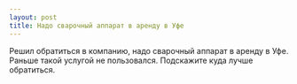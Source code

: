 ```yaml
---
layout: post 
title: Надо сварочный аппарат в аренду в Уфе 
--- 
```

Решил обратиться в компанию, надо сварочный аппарат в аренду в Уфе. Раньше такой услугой не пользовался. Подскажите куда лучше обратиться.